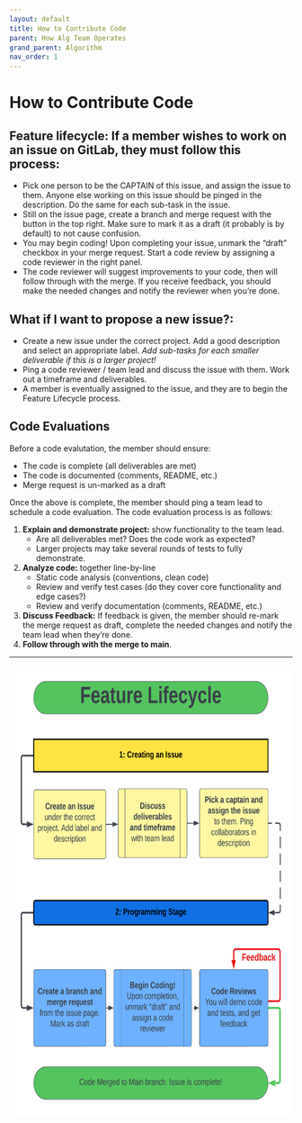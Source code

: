 ```yaml
---
layout: default
title: How to Contribute Code
parent: How Alg Team Operates
grand_parent: Algorithm
nav_order: 1
---
```


# How to Contribute Code

## **Feature lifecycle**: If a member wishes to work on an issue on GitLab, they must follow this process:
    
   - Pick one person to be the CAPTAIN of this issue, and assign the issue to them. Anyone else working on this issue should be pinged in the description. Do the same for each sub-task in the issue.
   - Still on the issue page, create a branch and merge request with the button in the top right. Make sure to mark it as a draft (it probably is by default) to not cause confusion.
   - You may begin coding! Upon completing your issue, unmark the “draft” checkbox in your merge request. Start a code review by assigning a code reviewer in the right panel.
   - The code reviewer will suggest improvements to your code, then will follow through with the merge. If you receive feedback, you should make the needed changes and notify the reviewer when you’re done.


    
## **What if I want to propose a new issue?:**
   
   - Create a new issue under the correct project. Add a good description and select an appropriate label. *Add  sub-tasks for each smaller deliverable if this is a larger project!*
   - Ping a code reviewer / team lead and discuss the issue with them. Work out a timeframe and deliverables.
   - A member is eventually assigned to the issue, and they are to begin the Feature Lifecycle process.
   
    
 ## **Code Evaluations**
 Before a code evalutation, the member should ensure:
 - The code is complete (all deliverables are met)
 - The code is documented (comments, README, etc.)
 - Merge request is un-marked as a draft

 Once the above is complete, the member should ping a team lead to schedule a code evaluation. The code evaluation process is as follows:
1. **Explain and demonstrate project:** show functionality to the team lead. 
   - Are all deliverables met? Does the code work as expected? 
   - Larger projects may take several rounds of tests to fully demonstrate.
2. **Analyze code:** together line-by-line
   - Static code analysis (conventions, clean code)
   - Review and verify test cases (do they cover core functionality and edge cases?)
   - Review and verify documentation (comments, README, etc.)
3. **Discuss Feedback:** If feedback is given, the member should re-mark the merge request as draft, complete the needed changes and notify the team lead when they’re done.
4. **Follow through with the merge to main**.

***

<p align="center">
  <img src="feature_lifecycle.png" width="700" height="800" />
</p>
